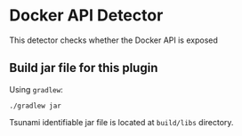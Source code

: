 # Docker API Detector

This detector checks whether the Docker API is exposed

## Build jar file for this plugin

Using `gradlew`:

```shell
./gradlew jar
```

Tsunami identifiable jar file is located at `build/libs` directory.

